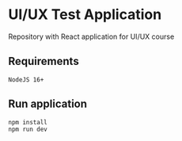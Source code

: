 # UI/UX Test Application
Repository with React application for UI/UX course

## Requirements
```
NodeJS 16+
```

## Run application
```
npm install
npm run dev
```
